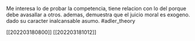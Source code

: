 Me interesa lo de probar la competencia, tiene relacion con lo del porque debe avasallar a otros. ademas, demuestra que el juicio moral es exogeno. dado su caracter inalcansable asumo.
#adler_theory 

[[202203180800]]
[[202203181012]]